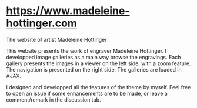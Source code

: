 # https://www.madeleine-hottinger.com
The website of artist Madeleine Hottinger

This website presents the work of engraver Madeleine Hottinger.
I developped image galleries as a main way browse the engravings. Each gallery presents the images in a viewer on the left side, with a zoom feature.
The navigation is presented on the right side. The galleries are loaded in AJAX.

I designed and developped all the features of the theme by myself. Feel free to open an issue if some enhancements are to be made, or leave a comment/remark in the discussion tab.
